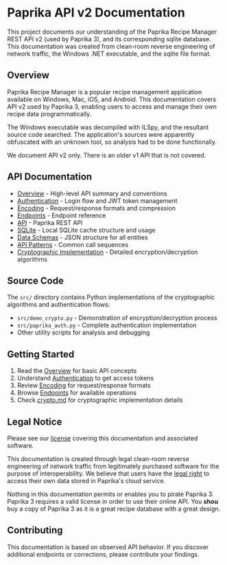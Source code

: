 # Paprika API v2 Documentation

This project documents our understanding of the Paprika Recipe Manager REST API v2 (used by Paprika 3), and its corresponding sqlite database.  This documentation was created from clean-room reverse engineering of network traffic, the Windows .NET executable, and the sqlite file format.

## Overview

Paprika Recipe Manager is a popular recipe management application available on Windows, Mac, iOS, and Android. This documentation covers API v2 used by Paprika 3, enabling users to access and manage their own recipe data programmatically.

The Windows executable was decompiled with ILSpy, and the resultant source code searched.  The application's sources were apparently obfuscated with an unknown tool, so analysis had to be done functionally.

We document API v2 only. There is an older v1 API that is not covered.

## API Documentation

- [Overview](overview.md) - High-level API summary and conventions
- [Authentication](authentication.md) - Login flow and JWT token management
- [Encoding](encoding.md) - Request/response formats and compression
- [Endpoints](endpoints.md) - Endpoint reference
- [API](api.md) - Paprika REST API
- [SQLite](sqlite.md) - Local SQLite cache structure and usage
- [Data Schemas](data-schemas.md) - JSON structure for all entities
- [API Patterns](api-patterns.md) - Common call sequences
- [Cryptographic Implementation](crypto.md) - Detailed encryption/decryption algorithms

## Source Code

The `src/` directory contains Python implementations of the cryptographic algorithms and authentication flows:

- `src/demo_crypto.py` - Demonstration of encryption/decryption process
- `src/paprika_auth.py` - Complete authentication implementation
- Other utility scripts for analysis and debugging

## Getting Started

1. Read the [Overview](overview.md) for basic API concepts
2. Understand [Authentication](authentication.md) to get access tokens
3. Review [Encoding](encoding.md) for request/response formats
4. Browse [Endpoints](endpoints.md) for available operations
5. Check [crypto.md](crypto.md) for cryptographic implementation details

## Legal Notice

Please see our [license](LICENSE.md) covering this documentation and associated software.

This documentation is created through legal clean-room reverse engineering of network traffic from legitimately purchased software for the purpose of interoperability.  We believe that users have the [legal right](https://www.eff.org/issues/coders/reverse-engineering-faq) to access their own data stored in Paprika's cloud service.

Nothing in this documentation permits or enables you to pirate Paprika 3.  Paprika 3 requires a valid license in order to use their online API.  You **shou** buy a copy of Paprika 3 as it is a great recipe database with a great design.

## Contributing

This documentation is based on observed API behavior. If you discover additional endpoints or corrections, please contribute your findings.